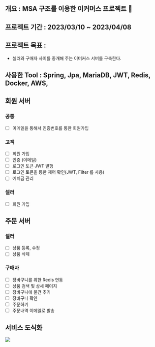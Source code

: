 ## 개요 : MSA 구조를 이용한 이커머스 프로젝트 🧺

## 프로젝트 기간 : 2023/03/10 ~ 2023/04/08

## 프로젝트 목표 : 
   - 셀러와 구매자 사이를 중개해 주는 이머커스 서버를 구축한다.

## 사용한 Tool : Spring, Jpa, MariaDB, JWT, Redis, Docker, AWS, 
   
## 회원 서버
### 공통
- [ ] 이메일을 통해서 인증번호를 통한 회원가입

### 고객

- [ ] 회원 가입
- [ ] 인증 (이메일)
- [ ] 로그인 토큰 JWT 발행
- [ ] 로그인 토큰을 통한 제어 확인(JWT, Filter 를 사용)
- [ ] 예치금 관리

### 셀러

- [ ] 회원 가입


## 주문 서버
### 셀러 

- [ ] 상품 등록, 수정
- [ ] 상품 삭제

### 구매자

- [ ] 장바구니를 위한 Redis 연동
- [ ] 상품 검색 및 상세 페이지
- [ ] 장바구니에 물건 추기
- [ ] 장바구니 확인
- [ ] 주문하기
- [ ] 주문내역 이메일로 발송

## 서비스  도식화

![](https://velog.velcdn.com/images/choidongkuen/post/29635f2f-7cb9-4f12-9e3e-ab68d83f78e9/image.jpg)
